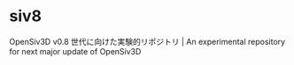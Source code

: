 # siv8
OpenSiv3D v0.8 世代に向けた実験的リポジトリ | An experimental repository for next major update of OpenSiv3D
